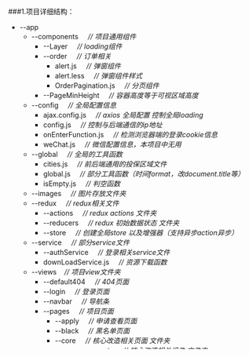 ###1.项目详细结构：
* --app 
  - --components  &nbsp;&nbsp;&nbsp; *// 项目通用组件*
    + --Layer    &nbsp;&nbsp;&nbsp; *// loading组件*
    + --order   &nbsp;&nbsp;&nbsp; *// 订单相关*
      + alert.js  &nbsp;&nbsp;&nbsp; *// 弹窗组件*
      + alert.less  &nbsp;&nbsp;&nbsp; *// 弹窗组件样式*
      + OrderPagination.js &nbsp;&nbsp;&nbsp; *// 分页组件*
    + --PageMinHeight  &nbsp;&nbsp;&nbsp; *// 容器高度等于可视区域高度*
  - --config &nbsp;&nbsp;&nbsp; *// 全局配置信息*
    + ajax.config.js    &nbsp;&nbsp;&nbsp; *// axios 全局配置 控制全局loading*
    + config.js    &nbsp;&nbsp;&nbsp; *// 控制与后端通信的ip地址*
    + onEnterFunction.js    &nbsp;&nbsp;&nbsp; *// 检测浏览器端的登录cookie信息*
    + weChat.js    &nbsp;&nbsp;&nbsp; *// 微信配置信息，本项目中无用*
   - --global &nbsp;&nbsp;&nbsp; *// 全局的工具函数*
      + cities.js    &nbsp;&nbsp;&nbsp; *// 前后端通用的投保区域文件*
      + global.js    &nbsp;&nbsp;&nbsp; *// 部分工具函数（时间format，改document.title等）*
      + isEmpty.js    &nbsp;&nbsp;&nbsp; *// 判空函数*
   - --images &nbsp;&nbsp;&nbsp; *// 图片存放文件夹*
   - --redux &nbsp;&nbsp;&nbsp; *// redux相关文件*
     + --actions   &nbsp;&nbsp;&nbsp; *// redux actions 文件夹*
     + --reducers  &nbsp;&nbsp;&nbsp; *// redux 初始数据状态 文件夹*
     + --store &nbsp;&nbsp;&nbsp; *// 创建全局store 以及增强器（支持异步action异步）*
   - --service &nbsp;&nbsp;&nbsp; *// 部分service文件*
      + --authService  &nbsp;&nbsp;&nbsp; *// 登录相关service文件*
      + downLoadService.js    &nbsp;&nbsp;&nbsp; *// 资源下载函数*
   - --views&nbsp;&nbsp;&nbsp; *// 项目view文件夹*
      + --default404  &nbsp;&nbsp;&nbsp; *// 404页面*
      + --login  &nbsp;&nbsp;&nbsp; *// 登录页面*
      + --navbar &nbsp;&nbsp;&nbsp; *// 导航条*
      + --pages &nbsp;&nbsp;&nbsp; *// 项目页面*
        + --apply &nbsp;&nbsp;&nbsp; *// 申请查看页面*
        + --black &nbsp;&nbsp;&nbsp; *// 黑名单页面*
        + --core &nbsp;&nbsp;&nbsp; *// 核心改造相关页面 文件夹*
           + --components &nbsp;&nbsp;&nbsp; *// 核心改造相关组件 文件夹*  
              - actionPageTrack.js &nbsp;&nbsp;&nbsp; *//投放详情页面--动作页面的展示组件*
              - ageLimit.js &nbsp;&nbsp;&nbsp; *//订单创建页面--年龄限制组件*
              - ageTable.js &nbsp;&nbsp;&nbsp; *//订单配置（投放配置）详情页面--年龄展示组件*
              - areaTable.js &nbsp;&nbsp;&nbsp; *//订单配置（投放配置）详情页面--区域展示组件*
             - channelAreaTable.js &nbsp;&nbsp;&nbsp; *//订单配置（投放配置）详情页面--渠道区域（精准）展示组件*
             - channelTable.js &nbsp;&nbsp;&nbsp; *//订单配置（投放配置）详情页面--渠道展示组件*
             - chooseList.js &nbsp;&nbsp;&nbsp; *//创建订单页面--切换配置模式组件*
             - common.less &nbsp;&nbsp;&nbsp; *//components文件夹下 组件的样式文件*
             - commonConfigTabel.js &nbsp;&nbsp;&nbsp; *//订单配置（投放配置）详情页面--渠道展示组件*
             - controller.js &nbsp;&nbsp;&nbsp; *//订单详情页面--展示下级渠道详情控制器*
             - group.js &nbsp;&nbsp;&nbsp; *//订单列表页 -- 订单详情列表*
             - list.js &nbsp;&nbsp;&nbsp; *//订单列表页 -- 订单详情列表 list*
             - item.js &nbsp;&nbsp;&nbsp; *//订单列表页 -- 订单详情列表 item*
             - insurancePolicyCountList.js &nbsp;&nbsp;&nbsp; *//投放详情页面 -- 动作页面保险数据展示组件*
             - normalPage.js &nbsp;&nbsp;&nbsp; *//投放详情页面 -- 普通页面展示pv uv 组件*
             - numberinpputSelect.js &nbsp;&nbsp;&nbsp; *//创建订单页面 -- 配置量选框 可输入数字或选择不限*
             - pageShow.js &nbsp;&nbsp;&nbsp; *//投放详情页面 -- 普通页面展示页面基本信息组件*
             - painter.js &nbsp;&nbsp;&nbsp; *//渠道（订单）报警页面 折线图 组件*
             - PrecisionConfig.js &nbsp;&nbsp;&nbsp; *//创建订单页面 精准配置模式组件*
             - sexLimit.js &nbsp;&nbsp;&nbsp; *//创建订单页面 年龄配置组件*
             - sexTable.js &nbsp;&nbsp;&nbsp; *//订单配置（投放配置）详情页面--年龄配置展示组件*
             - subTitle.js &nbsp;&nbsp;&nbsp; *//副标题展示组件*
             - Tips.js &nbsp;&nbsp;&nbsp; *//问号  冒泡展示详情组件*
             - TipsPlus.js &nbsp;&nbsp;&nbsp; *//冒泡展示详情组件*
          + --coreService &nbsp;&nbsp;&nbsp; *// 核心改造相关Service 文件夹* 
            + coreService.js &nbsp;&nbsp;&nbsp; *// 核心改造sevice 文件*  
          + --page&nbsp;&nbsp;&nbsp; *// 核心改造相关view* 
            + --ad &nbsp;&nbsp;&nbsp; *// 投放相关文件夹 * 
                + --batchConfig &nbsp;&nbsp;&nbsp; *// 批量替换订单 文件夹* 
                + adConfigDetail.js &nbsp;&nbsp;&nbsp; *// 投放配置详情*
                + add.js &nbsp;&nbsp;&nbsp; *// 创建（编辑）投放*
                + detail.js &nbsp;&nbsp;&nbsp; *// 投放 详情页面*
                + index.js &nbsp;&nbsp;&nbsp; *// 投放列表 页面*
                + Service.js &nbsp;&nbsp;&nbsp; *// 部分投放相关 service*
            + --channelWarn &nbsp;&nbsp;&nbsp; *// 渠道报警页面*     
            + --enter &nbsp;&nbsp;&nbsp; *// 核心改造入口页面*
            + --insurance &nbsp;&nbsp;&nbsp; *// 赠险管理页面*   
                + add.js &nbsp;&nbsp;&nbsp; *// 新增(编辑)赠险*
                + detail.js &nbsp;&nbsp;&nbsp; *// 赠险详情页面*
                + index.js &nbsp;&nbsp;&nbsp; *// 赠险列表页面*  
            + --marketChannel &nbsp;&nbsp;&nbsp; *// 渠道管理页面*
                + detail.js &nbsp;&nbsp;&nbsp; *// 渠道详情页面*
                + index.js &nbsp;&nbsp;&nbsp; *// 渠道列表页面 （新增/编辑）*     
            + --operationList &nbsp;&nbsp;&nbsp; *//操作历史记录* 
            + --orderWarn &nbsp;&nbsp;&nbsp; *//订单报警*
            + --party_a &nbsp;&nbsp;&nbsp; *//甲方管理*
            + --party_b &nbsp;&nbsp;&nbsp; *//乙方管理*
            + --queationnaire &nbsp;&nbsp;&nbsp; *//问卷管理*
                + add.js &nbsp;&nbsp;&nbsp; */新增问卷*
                + index.js &nbsp;&nbsp;&nbsp; */问卷列表*
            + --roleManage &nbsp;&nbsp;&nbsp; *//角色管理*
            + --total &nbsp;&nbsp;&nbsp; *//数据汇总*
            + --userList &nbsp;&nbsp;&nbsp; */用户列表*
        + --util &nbsp;&nbsp;&nbsp; *// 工具函数*
            + cityInPro.js 根据城市归类到省
      + --earnings &nbsp;&nbsp;&nbsp; *//收益管理*
      + --order &nbsp;&nbsp;&nbsp; */订单管理*
        + --add &nbsp;&nbsp;&nbsp; */新增（编辑）订单 （newAdd.js）*
        + --batch &nbsp;&nbsp;&nbsp; *//订单批次管理列表*
        + --component &nbsp;&nbsp;&nbsp; */订单相关组件 文件夹*
            + --detail &nbsp;&nbsp;&nbsp; *//订单详情 -- 各渠道环形图*
            + Breadcrumb.js &nbsp;&nbsp;&nbsp; *// 面包屑组件*
            + centerComponent.js &nbsp;&nbsp;&nbsp; *//创建订单--分中心管理*
            + Item.js &nbsp;&nbsp;&nbsp; *// 订单列表 组件 item*
            + List.js &nbsp;&nbsp;&nbsp; *// 订单列表 组件 List*
            + pain.js &nbsp;&nbsp;&nbsp; *// 自定义 环形图 组件*
            + painter2.js &nbsp;&nbsp;&nbsp; *// 订单详情页面 折线图组件*
        + --detail &nbsp;&nbsp;&nbsp; *// 订单详情 相关*
            + detail.js &nbsp;&nbsp;&nbsp; *// 订单详情页面*
            + orderConfigDetail.js &nbsp;&nbsp;&nbsp; *// 订单配置详情页面*
        + --index &nbsp;&nbsp;&nbsp; *// 订单列表 页面*
        + --insureDetail &nbsp;&nbsp;&nbsp; *// 投保记录详情*
        + --prepare &nbsp;&nbsp;&nbsp; *//发送准备页面*
        + --ready &nbsp;&nbsp;&nbsp; *//批次准备页面*
     + --reservoir &nbsp;&nbsp;&nbsp; *//蓄水池*
     + --total &nbsp;&nbsp;&nbsp; *//总库*
     + Container.js &nbsp;&nbsp;&nbsp; *//容器*
     + LayerContainer.js &nbsp;&nbsp;&nbsp; *//带全局loading的最外层容器*
  + app.less &nbsp;&nbsp;&nbsp; *//全局样式文件*
  + index.html &nbsp;&nbsp;&nbsp; *//全局html入口文件* 
  + main.entry.js &nbsp;&nbsp;&nbsp; *//全局js入口文件* 
  + router.js  &nbsp;&nbsp;&nbsp; *//全局路由管理* 
* --common    &nbsp;&nbsp;&nbsp; *// 通用资源文件夹* 
* package.json &nbsp;&nbsp;&nbsp; *//项目依赖* 
* webpack.conf.js &nbsp;&nbsp;&nbsp; *// 打包配置文件* 
* webpack.dll.conf.js &nbsp;&nbsp;&nbsp; *// dll打包配置文件* 
